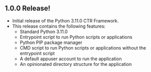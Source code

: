 ## 1.0.0 Release!
- Initial release of the Python 3.11.0 CTR Framework.
- This release contains the following features:
  - Standard Python 3.11.0
  - Entrypoint script to run Python scripts or applications
  - Python PIP package manager
  - CMD script to run Python scripts or applications without the entrypoint script
  - A default appuser account to run the application
  - An opinionated directory structure for the application